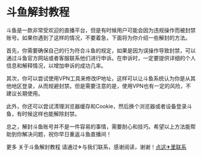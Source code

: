 # 斗鱼解封教程

斗鱼是一款非常受欢迎的直播平台，但是有时候用户可能会因为违规操作而被封禁账号。如果你遇到了这样的情况，不要着急，下面将为你介绍一些解封的方法。

首先，你需要确保自己的行为符合斗鱼的规定，如果是因为误操作导致封禁，可以通过斗鱼官方网站或者客服联系他们进行申诉。在申诉时，一定要提供详细的个人信息和解释情况，以增加申诉的成功几率。

其次，你可以尝试使用VPN工具来修改IP地址，这样可以让斗鱼系统认为你是从其他地区登录，从而规避封禁。但是需要注意的是，使用VPN也有一定的风险，不建议长期使用。

此外，你还可以尝试清理浏览器缓存和Cookie，然后换个浏览器或者设备登录斗鱼，有时候这样也能解除封禁。

总之，解封斗鱼账号并不是一件容易的事情，需要耐心和技巧。希望以上方法能帮助到你解决问题，祝你早日重返斗鱼直播间！

更多 关于斗鱼解封教程 请通过✈与我们联系，感谢阅读，谢谢！[点这✈里联系](https://ads.k02.cc)